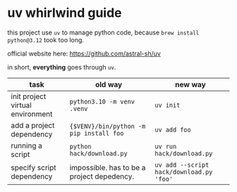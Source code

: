 # uv whirlwind guide 

this project use `uv` to manage python code, because `brew install python@3.12` took too long.

official website here: https://github.com/astral-sh/uv

in short, **everything** goes through `uv`.

|task|old way |new way|
|---|---|---|
|init project virtual environment | `python3.10 -m venv .venv` | `uv init` |
|add a project dependency | `{$VENV}/bin/python -m pip install foo`| `uv add foo`|
|running a script |`python hack/download.py`| `uv run hack/download.py`|
|specify script dependency | impossible. has to be a project depedency. | `uv add --script hack/download.py 'foo'`|

